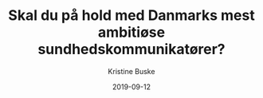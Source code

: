 ---
title: "Skal du på hold med Danmarks mest ambitiøse sundhedskommunikatører?"
description: Beskrivelse af hvad siden handler om.
author: "Kristine Buske"
excerpt: >-
    Hos Mediegruppen skaber vi forandring gennem historier om mennesker. En af dem er historien om den tidligere misbruger Tage, som vores content- og magasinredaktør Kristine skulle formidle. En helt særlig historie, der rørte hende.
cover_image: "workshop-1-1200x675_vydt8e"
date: 2019-09-12
---